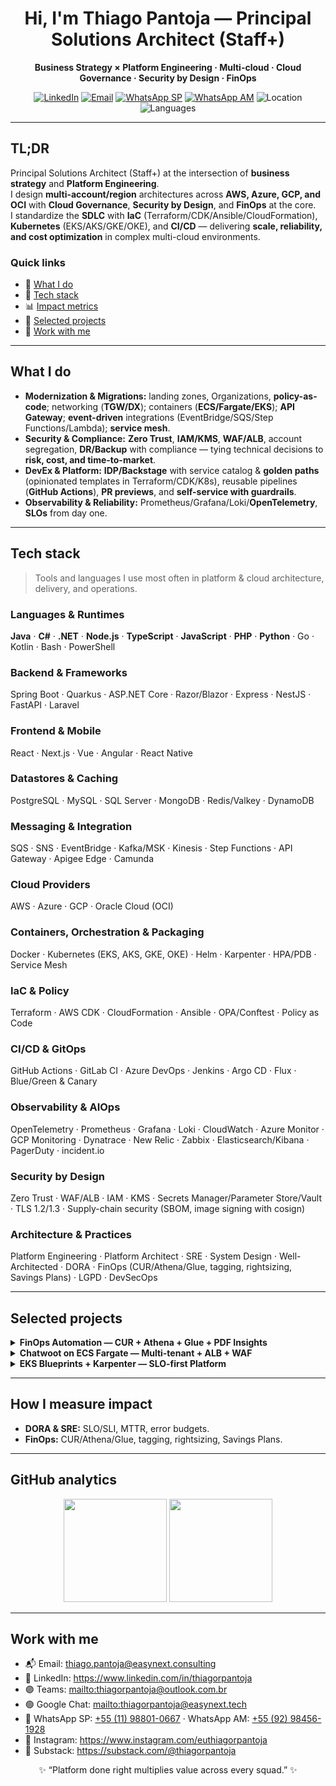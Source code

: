<!-- Profile README for github.com/thiagorpantoja | Clean version (no code snippets) -->

<h1 align="center">Hi, I'm Thiago Pantoja — Principal Solutions Architect (Staff+)</h1>

<p align="center">
  <b>Business Strategy × Platform Engineering · Multi-cloud · Cloud Governance · Security by Design · FinOps</b>
</p>

<p align="center">
  <a href="https://www.linkedin.com/in/thiagorpantoja"><img alt="LinkedIn" src="https://img.shields.io/badge/LinkedIn-Connect-blue?logo=linkedin"></a>
  <a href="mailto:thiago.pantoja@easynext.consulting"><img alt="Email" src="https://img.shields.io/badge/Email-thiago.pantoja%40easynext.consulting-informational?logo=minutemailer"></a>
  <a href="https://wa.me/5511988010667"><img alt="WhatsApp SP" src="https://img.shields.io/badge/WhatsApp-(11)%2098801--0667-25D366?logo=whatsapp&labelColor=202020"></a>
  <a href="https://wa.me/5592984561928"><img alt="WhatsApp AM" src="https://img.shields.io/badge/WhatsApp-(92)%2098456--1928-25D366?logo=whatsapp&labelColor=202020"></a>
  <img alt="Location" src="https://img.shields.io/badge/Manaus,%20BR-UTC−03-9cf?logo=google-maps">
  <img alt="Languages" src="https://img.shields.io/badge/EN%20%7C%20PT--BR%20%7C%20ES-orange">
</p>

---

## TL;DR

Principal Solutions Architect (Staff+) at the intersection of <b>business strategy</b> and <b>Platform Engineering</b>.<br/>
I design <b>multi-account/region</b> architectures across <b>AWS, Azure, GCP, and OCI</b> with <b>Cloud Governance</b>, <b>Security by Design</b>, and <b>FinOps</b> at the core.<br/>
I standardize the <b>SDLC</b> with <b>IaC</b> (Terraform/CDK/Ansible/CloudFormation), <b>Kubernetes</b> (EKS/AKS/GKE/OKE), and <b>CI/CD</b> — delivering <b>scale, reliability, and cost optimization</b> in complex multi-cloud environments.

### Quick links
- 🧭 <a href="#what-i-do">What I do</a>
- 🧰 <a href="#tech-stack">Tech stack</a>
- 📊 <a href="#how-i-measure-impact">Impact metrics</a>
- 🚀 <a href="#selected-projects">Selected projects</a>
- 🤝 <a href="#work-with-me">Work with me</a>

---

## What I do
- <b>Modernization & Migrations:</b> landing zones, Organizations, <b>policy-as-code</b>; networking (<b>TGW/DX</b>); containers (<b>ECS/Fargate/EKS</b>); <b>API Gateway</b>; <b>event-driven</b> integrations (EventBridge/SQS/Step Functions/Lambda); <b>service mesh</b>.<br/>
- <b>Security & Compliance:</b> <b>Zero Trust</b>, <b>IAM/KMS</b>, <b>WAF/ALB</b>, account segregation, <b>DR/Backup</b> with compliance — tying technical decisions to <b>risk, cost, and time-to-market</b>.<br/>
- <b>DevEx & Platform:</b> <b>IDP/Backstage</b> with service catalog & <b>golden paths</b> (opinionated templates in Terraform/CDK/K8s), reusable pipelines (<b>GitHub Actions</b>), <b>PR previews</b>, and <b>self-service with guardrails</b>.<br/>
- <b>Observability & Reliability:</b> Prometheus/Grafana/Loki/<b>OpenTelemetry</b>, <b>SLOs</b> from day one.

---

## Tech stack

> Tools and languages I use most often in platform & cloud architecture, delivery, and operations.

### Languages & Runtimes
<b>Java</b> · <b>C#</b> · <b>.NET</b> · <b>Node.js</b> · <b>TypeScript</b> · <b>JavaScript</b> · <b>PHP</b> · <b>Python</b> · Go · Kotlin · Bash · PowerShell

### Backend & Frameworks
Spring Boot · Quarkus · ASP.NET Core · Razor/Blazor · Express · NestJS · FastAPI · Laravel

### Frontend & Mobile
React · Next.js · Vue · Angular · React Native

### Datastores & Caching
PostgreSQL · MySQL · SQL Server · MongoDB · Redis/Valkey · DynamoDB

### Messaging & Integration
SQS · SNS · EventBridge · Kafka/MSK · Kinesis · Step Functions · API Gateway · Apigee Edge · Camunda

### Cloud Providers
AWS · Azure · GCP · Oracle Cloud (OCI)

### Containers, Orchestration & Packaging
Docker · Kubernetes (EKS, AKS, GKE, OKE) · Helm · Karpenter · HPA/PDB · Service Mesh

### IaC & Policy
Terraform · AWS CDK · CloudFormation · Ansible · OPA/Conftest · Policy as Code

### CI/CD & GitOps
GitHub Actions · GitLab CI · Azure DevOps · Jenkins · Argo CD · Flux · Blue/Green & Canary

### Observability & AIOps
OpenTelemetry · Prometheus · Grafana · Loki · CloudWatch · Azure Monitor · GCP Monitoring · Dynatrace · New Relic · Zabbix · Elasticsearch/Kibana · PagerDuty · incident.io

### Security by Design
Zero Trust · WAF/ALB · IAM · KMS · Secrets Manager/Parameter Store/Vault · TLS 1.2/1.3 · Supply-chain security (SBOM, image signing with cosign)

### Architecture & Practices
Platform Engineering · Platform Architect · SRE · System Design · Well-Architected · DORA · FinOps (CUR/Athena/Glue, tagging, rightsizing, Savings Plans) · LGPD · DevSecOps

---

## Selected projects

<details>
  <summary><b>FinOps Automation — CUR + Athena + Glue + PDF Insights</b></summary>
  <br/>
  Automated cost ingestion (CUR), ETL with Glue, Athena queries, scheduled reports with serverless functions, and PDF/HTML insights for stakeholders.<br/>
  <b>Highlights:</b> cost allocation by tag/account, rightsizing suggestions, Savings Plans/RIs coverage, monthly deltas and KPIs.<br/><br/>
  🔗 Repo: <a href="https://github.com/thiagorpantoja/finops-automation">thiagorpantoja/finops-automation</a>
</details>

<details>
  <summary><b>Chatwoot on ECS Fargate — Multi-tenant + ALB + WAF</b></summary>
  <br/>
  Production-grade deployment on ECS Fargate with RDS/Redis, ALB rules per host, WAF, TLS 1.2/1.3, and IaC modules.<br/>
  <b>Highlights:</b> blue/green ready, autoscaling policies, least-privilege IAM, KMS, and observability pack.<br/><br/>
  🔗 Repo: <a href="https://github.com/thiagorpantoja/chatwoot-ecs">thiagorpantoja/chatwoot-ecs</a>
</details>

<details>
  <summary><b>EKS Blueprints + Karpenter — SLO-first Platform</b></summary>
  <br/>
  EKS with Karpenter, OTel, Prometheus, Grafana, Loki, and Golden Paths templates for app teams.<br/>
  <b>Highlights:</b> IDP/Backstage onboarding, PR env previews, guardrails, SLOs from day one.<br/><br/>
  🔗 Repo: <a href="https://github.com/thiagorpantoja/eks-blueprints-slo">thiagorpantoja/eks-blueprints-slo</a>
</details>

---

## How I measure impact
- <b>DORA & SRE:</b> SLO/SLI, MTTR, error budgets.<br/>
- <b>FinOps:</b> CUR/Athena/Glue, tagging, rightsizing, Savings Plans.

---

## GitHub analytics

<p align="center">
  <img height="165" src="https://github-readme-stats.vercel.app/api?username=thiagorpantoja&show_icons=true&count_private=true&include_all_commits=true" />
  <img height="165" src="https://github-readme-stats.vercel.app/api/top-langs/?username=thiagorpantoja&layout=compact&langs_count=8" />
</p>

---

## Work with me
- 📬 Email: <thiago.pantoja@easynext.consulting><br/>
- 💼 LinkedIn: <https://www.linkedin.com/in/thiagorpantoja><br/>
- 🟣 Teams: <mailto:thiagorpantoja@outlook.com.br><br/>
- 🟢 Google Chat: <mailto:thiagorpantoja@easynext.tech><br/>
- 📱 WhatsApp SP: <a href="https://wa.me/5511988010667">+55 (11) 98801-0667</a> · WhatsApp AM: <a href="https://wa.me/5592984561928">+55 (92) 98456-1928</a><br/>
- 🧵 Instagram: <https://www.instagram.com/euthiagorpantoja><br/>
- 📰 Substack: <https://substack.com/@thiagorpantoja>

<p align="center">✨ “Platform done right multiplies value across every squad.” ✨</p>
